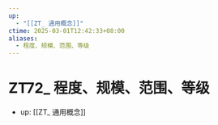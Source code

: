 ```yaml
---
up:
  - "[[ZT_ 通用概念]]"
ctime: 2025-03-01T12:42:33+08:00
aliases:
  - 程度、规模、范围、等级
---
```


# ZT72_ 程度、规模、范围、等级

- up: [[ZT_ 通用概念]]
